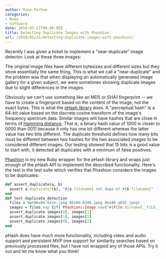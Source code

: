 ```yaml
---
author: Mike Perham
categories:
- Ruby
- Software
date: 2010-05-21T00:00:00Z
title: Detecting Duplicate Images with Phashion
url: /2010/05/21/detecting-duplicate-images-with-phashion/
---
```


Recently I was given a ticket to implement a "near-duplicate" image detector. Look at these three images:  
  
The original image files have different bytesizes and different sizes but they show essentially the same thing. This is what we call a "near-duplicate" and the problem was that when displaying an automatically generated image gallery for a given subject, we were sometimes showing duplicate images due to slight differences in the images.

Obviously we can't use something like an MD5 or SHA1 fingerprint -- we have to create a fingerprint based on the content of the image, not the exact bytes. This is what the [pHash library][1] does. A "perceptual hash" is a 64-bit value based on the discrete cosine transform of the image's frequency spectrum data. Similar images will have hashes that are close in terms of [Hamming distance][2]. That is, a binary hash value of 1000 is closer to 0000 than 0011 because it only has one bit different whereas the latter value has two bits different. The duplicate threshold defines how many bits must be different between two hashes for the two associated images to be considered different images. Our testing showed that 15 bits is a good value to start with, it detected all duplicates with a minimum of false positives.

[Phashion][3] is my new Ruby wrapper for the pHash library and wraps just enough of the pHash API to implement the described functionality. Here's the test in the test suite which verifies that Phashion considers the images to be duplicates:

```ruby
def assert_duplicate(a, b)
  assert a.duplicate?(b), "#{a.filename} not dupe of #{b.filename}"
end
def test_duplicate_detection
  files = %w(86x86-0a1e.jpeg 86x86-83d6.jpeg 86x86-a855.jpeg)
  images = files.map {|f| Phashion::Image.new("#{File.dirname(__FILE__) + '/../test/'}#{f}")}
  assert_duplicate images[0], images[1]
  assert_duplicate images[1], images[2]
  assert_duplicate images[0], images[2]
end
```

pHash does have much more functionality, including video and audio support and persistent MVP tree support for similarity searches based on previously processed files, but I have not wrapped any of those APIs. Try it out and let me know what you think!

 [1]: http://phash.org
 [2]: http://en.wikipedia.org/wiki/Hamming_distance
 [3]: http://github.com/mperham/phashion
